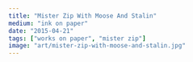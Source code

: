 ```yaml
---
title: "Mister Zip With Moose And Stalin"
medium: "ink on paper"
date: "2015-04-21"
tags: ["works on paper", "mister zip"]
image: "art/mister-zip-with-moose-and-stalin.jpg"
---
```

